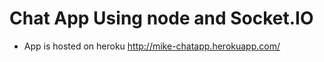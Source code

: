 <h1> Chat App Using node and Socket.IO</h1>
<ul>
	<li>App is hosted on heroku <a href="http://mike-chatapp.herokuapp.com/">http://mike-chatapp.herokuapp.com/</a></li>
</ul>